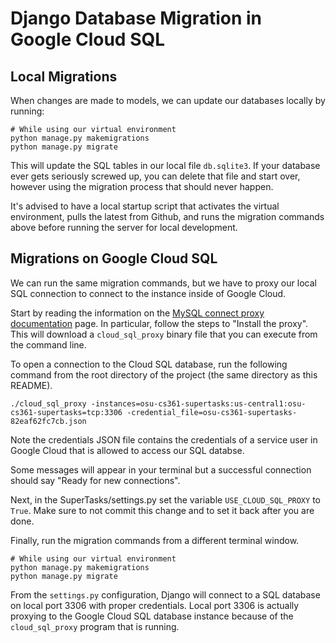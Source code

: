 # Django Database Migration in Google Cloud SQL

## Local Migrations
When changes are made to models, we can update our databases locally by running:

```
# While using our virtual environment
python manage.py makemigrations
python manage.py migrate
```

This will update the SQL tables in our local file `db.sqlite3`. If your database ever gets seriously screwed up, you can delete that file and start over, however using the migration process that should never happen.

It's advised to have a local startup script that activates the virtual environment, pulls the latest from Github, and runs the migration commands above before running the server for local development.

## Migrations on Google Cloud SQL

We can run the same migration commands, but we have to proxy our local SQL connection to connect to the instance inside of Google Cloud.

Start by reading the information on the [MySQL connect proxy documentation](https://cloud.google.com/sql/docs/mysql-connect-proxy) page.
In particular, follow the steps to "Install the proxy". This will download a `cloud_sql_proxy` binary file that you can execute from the command line.

To open a connection to the Cloud SQL database, run the following command from the root directory of the project (the same directory as this README).

```
./cloud_sql_proxy -instances=osu-cs361-supertasks:us-central1:osu-cs361-supertasks=tcp:3306 -credential_file=osu-cs361-supertasks-82eaf62fc7cb.json

```
Note the credentials JSON file contains the credentials of a service user in Google Cloud that is allowed to access our SQL databse.

Some messages will appear in your terminal but a successful connection should say "Ready for new connections".

Next, in the SuperTasks/settings.py set the variable `USE_CLOUD_SQL_PROXY` to `True`. Make sure to not commit this change and to set it back after you are done.

Finally, run the migration commands from a different terminal window.

```
# While using our virtual environment
python manage.py makemigrations
python manage.py migrate
```

From the `settings.py` configuration, Django will connect to a SQL database on local port 3306 with proper credentials. Local port 3306 is actually proxying to the Google Cloud SQL database instance because of the `cloud_sql_proxy` program that is running.
